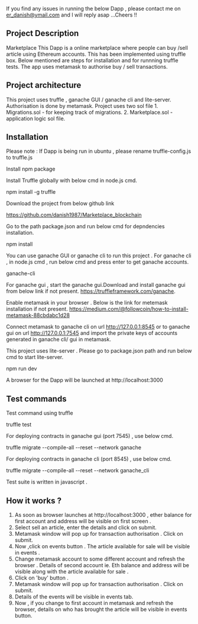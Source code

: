 If you find any issues in running the below Dapp , please contact me on er_danish@ymail.com and I will reply asap ...Cheers !!

## Project Description

Marketplace
This Dapp is a online marketplace where people can buy /sell article using Ethereum accounts. This has been implemented using truffle box. Below mentioned are steps for installation and for runnning truffle tests. The app uses metamask to authorise buy / sell transactions.

## Project architecture

This project uses truffle , ganache GUI / ganache cli and lite-server. Authorisation is done by metamask. 
Project uses two sol file 
    1.  Migrations.sol - for keeping track of migrations.
    2.  Marketplace.sol - application logic sol file.

## Installation

Please note : If Dapp is being run in ubuntu , please rename truffle-config.js to truffle.js

Install npm package

Install Truffle globally with below cmd in node.js cmd.

   npm install -g truffle

Download the project from below github link

   https://github.com/danish1987/Marketplace_blockchain

Go to the path package.json and run below cmd for depndencies installation.

   npm install

You can use ganache GUI or ganache cli to run this project .
For ganache cli , in node.js cmd , run below cmd and press enter to get ganache accounts.

  ganache-cli

For ganache gui , start the ganache gui.Download and install ganache gui from below link if not present.
   https://truffleframework.com/ganache.

Enable metamask in your browser . Below is the link for metemask installation if not present.
   https://medium.com/@followcoin/how-to-install-metamask-88cbdabc1d28

Connect metamask to ganache cli on url http://127.0.0.1:8545 or to ganache gui on url http://127.0.0.1:7545   and import the private keys of accounts generated in ganache cli/ gui in metamask.

This project uses lite-server . Please go to package.json path and run below cmd to start lite-server.

   npm run dev

A browser for the Dapp will be launched at http://localhost:3000 

## Test commands

Test command using truffle

   truffle test

For deploying contracts in ganache gui (port 7545) , use below cmd.

   truffle migrate --compile-all --reset --network ganache

For deploying contracts in ganache cli (port 8545) , use below cmd.

   truffle migrate --compile-all --reset --network ganache_cli

Test suite is written in javascript .

## How it works ?

1.  As soon as browser launches at http://localhost:3000 , ether balance for first account and address will be visible on first screen .
2.  Select sell an article, enter the details and click on submit.
3.  Metamask window will pop up for transaction authorisation . Click on submit.
3.  Now ,click on events button . The article available for sale will be visible in events .
4.  Change metamask account to some different account and refresh the browser . Details of second account ie. Eth balance and address will be visible along with the article available for sale .
5.  Click on 'buy' button .
6.  Metamask window will pop up for transaction authorisation . Click on submit.
7.  Details of the events will be visible in events tab.
8.  Now , if you change to first account in metamask and refresh the browser, details on who has brought the article will be visible in events button.
